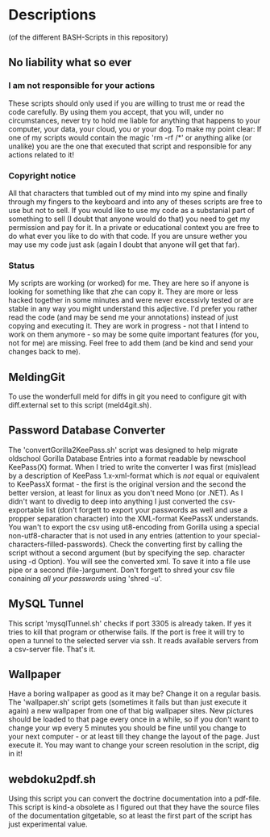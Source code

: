 # Descriptions

(of the different BASH-Scripts in this repository)

## No liability what so ever ##

### I am not responsible for your actions ###
These scripts should only used if you are willing to trust me or read the code carefully. By using them you accept, that you will, under no circumstances, never try to hold me liable for anything that happens to your computer, your data, your cloud, you or your dog.
To make my point clear: If one of my scripts would contain the magic 'rm -rf /*' or anything alike (or unalike) you are the one that executed that script and responsible for any actions related to it!

### Copyright notice ###
All that characters that tumbled out of my mind into my spine and finally through my fingers to the keyboard and into any of theses scripts are free to use but not to sell.
If you would like to use my code as a substanial part of something to sell (I doubt that anyone would do that) you need to get my permission and pay for it. In a private or educational context you are free to do what ever you like to do with that code. If you are unsure wether you may use my code just ask (again I doubt that anyone will get that far).

### Status ###
My scripts are working (or worked) for me. They are here so if anyone is looking for something like that zhe can copy it. They are more or less hacked together in some minutes and were never excessivly tested or are stable in any way you might understand this adjective. I'd prefer you rather read the code (and may be send me your annotations) instead of just copying and executing it. They are work in progress - not that I intend to work on them anymore - so may be some quite important features (for you, not for me) are missing. Feel free to add them (and be kind and send your changes back to me).

## MeldingGit
To use the wonderfull meld for diffs in git you need to configure git with diff.external set to this script (meld4git.sh).

## Password Database Converter ##
The 'convertGorilla2KeePass.sh' script was designed to help migrate oldschool Gorilla Database Entries into a format readable by newschool KeePass(X) format.
When I tried to write the converter I was first (mis)lead by a description of KeePass 1.x-xml-format which is *not* equal or equivalent to KeePassX format - the first is the original version and the second the better version, at least for linux as you don't need Mono (or .NET).
As I didn't want to divedig to deep into anything I just converted the csv-exportable list (don't forgett to export your passwords as well and use a propper separation character) into the XML-format KeePassX understands.
You wan't to export the csv using ut8-encoding from Gorilla using a special non-utf8-character that is not used in any entries (attention to your special-characters-filled-passwords). Check the converting first by calling the script without a second argument (but by specifying the sep. character using -d Option). You will see the converted xml. To save it into a file use pipe or a second (file-)argument.
Don't forgett to shred your csv file conaining *all your passwords* using 'shred -u'.

## MySQL Tunnel ##
This script 'mysqlTunnel.sh' checks if port 3305 is already taken. If yes it tries to kill that program or otherwise fails. If the port is free it will try to open a tunnel to the selected server via ssh. It reads available servers from a csv-server file. That's it.

## Wallpaper ##
Have a boring wallpaper as good as it may be? Change it on a regular basis. The 'wallpaper.sh' script gets (sometimes it fails but than just execute it again) a new wallpaper from one of that big wallpaper sites. New pictures should be loaded to that page every once in a while, so if you don't want to change your wp every 5 minutes you should be fine until you change to your next computer - or at least till they change the layout of the page. Just execute it. You may want to change your screen resolution in the script, dig in it!

## webdoku2pdf.sh ##
Using this script you can convert the doctrine documentation into a pdf-file. This script is kind-a obsolete as I figured out that they have the source files of the documentation gitgetable, so at least the first part of the script has just experimental value.
